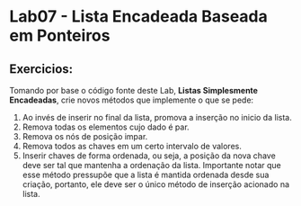 # Lab07 - Lista Encadeada Baseada em Ponteiros 

## Exercicios: 

Tomando por base o código fonte deste Lab, **Listas Simplesmente Encadeadas**, crie novos métodos que implemente o que se pede: 

1. Ao invés de inserir no final da lista, promova a inserção no inicio da lista.
2. Remova todas os elementos cujo dado é par. 
3. Remova os nós de posição impar.
4. Remova todos as chaves em um certo intervalo de valores.
5. Inserir chaves de forma ordenada, ou seja, a posição da nova chave deve ser tal que mantenha a ordenação da lista. Importante notar que esse método pressupõe que a lista é mantida ordenada desde sua criação, portanto, ele deve ser o único método de inserção acionado na lista.   
